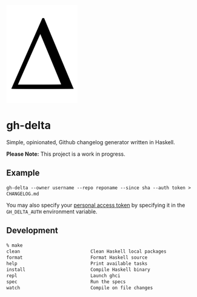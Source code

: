 ![](delta.png)

# gh-delta

Simple, opinionated, Github changelog generator written in Haskell.

**Please Note:** This project is a work in progress.

## Example

```
gh-delta --owner username --repo reponame --since sha --auth token > CHANGELOG.md
```

You may also specify your
[personal access token](https://github.com/settings/tokens/new) by specifying it
in the `GH_DELTA_AUTH` environment variable.

## Development

```
% make
clean                          Clean Haskell local packages
format                         Format Haskell source
help                           Print available tasks
install                        Compile Haskell binary
repl                           Launch ghci
spec                           Run the specs
watch                          Compile on file changes
```
